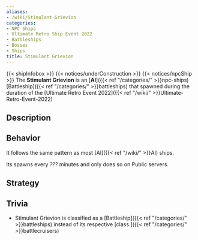 ```yaml
---
aliases:
- /wiki/Stimulant-Grievion
categories:
- NPC Ships
- Ultimate Retro Ship Event 2022
- Battleships
- Bosses
- Ships
title: Stimulant Grievion
---
```


{{< shipInfobox >}} {{< notices/underConstruction >}} {{< notices/npcShip >}} The **Stimulant Grievion** is an [**AI**]({{< ref "/categories/" >}}npc-ships) [Battleship]({{< ref "/categories/" >}}battleships) that spawned during the duration of the [Ultimate Retro Event 2022]({{< ref "/wiki/" >}}Ultimate-Retro-Event-2022)

## Description

## Behavior

It follows the same pattern as most [AI]({{< ref "/wiki/" >}}AI) ships.

Its spawns every _???_ minutes and only does so on Public servers.

## Strategy

## Trivia

- Stimulant Grievion is classified as a [Battleship]({{< ref "/categories/" >}}battleships) instead of its respective [class.]({{< ref "/categories/" >}}battlecruisers)
